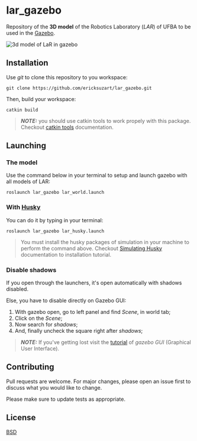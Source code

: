 
# lar_gazebo

Repository of the **3D model** of the Robotics Laboratory (*LAR*) of UFBA to be used in the [Gazebo](http://gazebosim.org/).

![3d model of LaR in gazebo](https://drive.google.com/uc?export=view&id=1uXXjb6ia2QoiZ3wRi_qFUjFoO-EgZ79l)

## Installation

Use *git* to clone this repository to you workspace:

```{bash}
git clone https://github.com/ericksuzart/lar_gazebo.git
```

Then, build your workspace:

```{bash}
catkin build
```

> **_NOTE:_** you should use catkin tools to work propely with this package. Checkout [catkin tools](https://catkin-tools.readthedocs.io/en/latest/index.html) documentation.

## Launching

### The model

Use the command below in your terminal to setup and launch gazebo with all models of LAR:

```{bash}
roslaunch lar_gazebo lar_world.launch
```

### With [Husky](http://wiki.ros.org/Robots/Husky)

You can do it by typing in your terminal:

```{bash}
roslaunch lar_gazebo lar_husky.launch
```

> You must install the husky packages of simulation in your machine to perform the command above. Checkout [Simulating Husky](http://wiki.ros.org/husky_gazebo/Tutorials/Simulating%20Husky) documentation to installation tutorial.

### Disable shadows

If you open through the launchers, it's open automatically with shadows disabled.

Else, you have to disable directly on Gazebo GUI:

1. With gazebo open, go to left panel and find *Scene*, in world tab;
2. Click on the *Scene*;
3. Now search for *shadows*;
4. And, finally uncheck the square right after *shadows*;

> **_NOTE:_** If you've getting lost visit the [tutorial](http://gazebosim.org/tutorials?cat=guided_b&tut=guided_b2) of *gazebo GUI* (Graphical User Interface).

## Contributing

Pull requests are welcome. For major changes, please open an issue first to discuss what you would like to change.

Please make sure to update tests as appropriate.

## License

[BSD](https://opensource.org/licenses/BSD-2-Clause)
